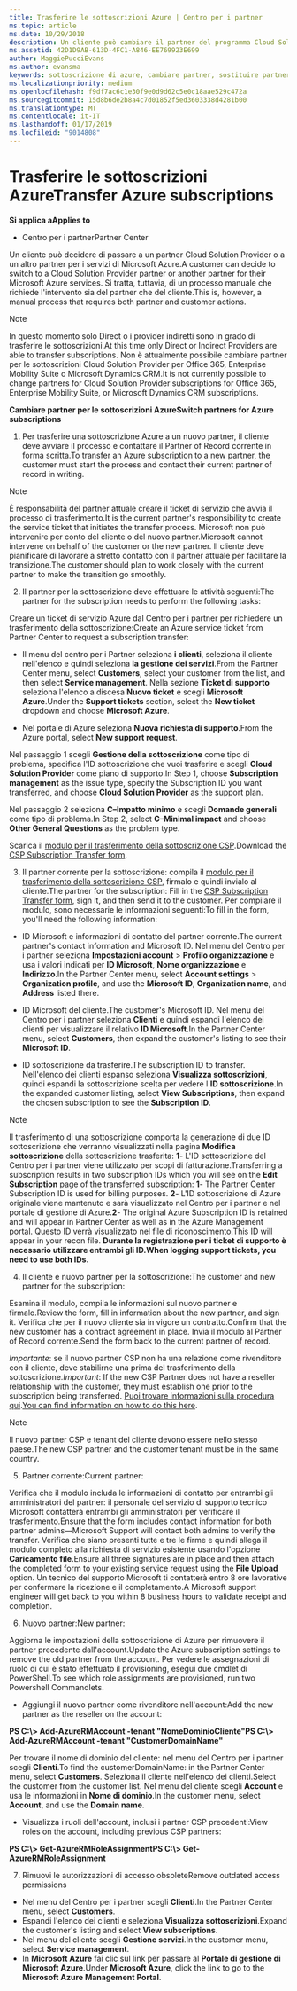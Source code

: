 ```yaml
---
title: Trasferire le sottoscrizioni Azure | Centro per i partner
ms.topic: article
ms.date: 10/29/2018
description: Un cliente può cambiare il partner del programma Cloud Solution Provider (CSP) scelto per i servizi di Microsoft Azure. Tuttavia, questo è un processo manuale che richiede l'intervento sia del partner che del cliente.
ms.assetid: 42D1D9AB-613D-4FC1-A846-EE769923E699
author: MaggiePucciEvans
ms.author: evansma
keywords: sottoscrizione di azure, cambiare partner, sostituire partner, ottenere nuovo partner, partner diverso
ms.localizationpriority: medium
ms.openlocfilehash: f9df7ac6c1e30f9e0d9d62c5e0c18aae529c472a
ms.sourcegitcommit: 15d8b6de2b8a4c7d01852f5ed3603338d4281b00
ms.translationtype: MT
ms.contentlocale: it-IT
ms.lasthandoff: 01/17/2019
ms.locfileid: "9014808"
---
```

# <a name="transfer-azure-subscriptions"></a><span data-ttu-id="e06f1-105">Trasferire le sottoscrizioni Azure</span><span class="sxs-lookup"><span data-stu-id="e06f1-105">Transfer Azure subscriptions</span></span> 

**<span data-ttu-id="e06f1-106">Si applica a</span><span class="sxs-lookup"><span data-stu-id="e06f1-106">Applies to</span></span>**

-  <span data-ttu-id="e06f1-107">Centro per i partner</span><span class="sxs-lookup"><span data-stu-id="e06f1-107">Partner Center</span></span>

<span data-ttu-id="e06f1-108">Un cliente può decidere di passare a un partner Cloud Solution Provider o a un altro partner per i servizi di Microsoft Azure.</span><span class="sxs-lookup"><span data-stu-id="e06f1-108">A customer can decide to switch to a Cloud Solution Provider partner or another partner for their Microsoft Azure services.</span></span> <span data-ttu-id="e06f1-109">Si tratta, tuttavia, di un processo manuale che richiede l'intervento sia del partner che del cliente.</span><span class="sxs-lookup"><span data-stu-id="e06f1-109">This is, however, a manual process that requires both partner and customer actions.</span></span>

>[!Note]  
><span data-ttu-id="e06f1-110">In questo momento solo Direct o i provider indiretti sono in grado di trasferire le sottoscrizioni.</span><span class="sxs-lookup"><span data-stu-id="e06f1-110">At this time only Direct or Indirect Providers are able to transfer subscriptions.</span></span>
><span data-ttu-id="e06f1-111">Non è attualmente possibile cambiare partner per le sottoscrizioni Cloud Solution Provider per Office 365, Enterprise Mobility Suite o Microsoft Dynamics CRM.</span><span class="sxs-lookup"><span data-stu-id="e06f1-111">It is not currently possible to change partners for Cloud Solution Provider subscriptions for Office 365, Enterprise Mobility Suite, or Microsoft Dynamics CRM subscriptions.</span></span>



**<span data-ttu-id="e06f1-112">Cambiare partner per le sottoscrizioni Azure</span><span class="sxs-lookup"><span data-stu-id="e06f1-112">Switch partners for Azure subscriptions</span></span>**

1. <span data-ttu-id="e06f1-113">Per trasferire una sottoscrizione Azure a un nuovo partner, il cliente deve avviare il processo e contattare il Partner of Record corrente in forma scritta.</span><span class="sxs-lookup"><span data-stu-id="e06f1-113">To transfer an Azure subscription to a new partner, the customer must start the process and contact their current partner of record in writing.</span></span> 
>[!Note]
><span data-ttu-id="e06f1-114">È responsabilità del partner attuale creare il ticket di servizio che avvia il processo di trasferimento.</span><span class="sxs-lookup"><span data-stu-id="e06f1-114">It is the current partner's responsibility to create the service ticket that initiates the transfer process.</span></span> <span data-ttu-id="e06f1-115">Microsoft non può intervenire per conto del cliente o del nuovo partner.</span><span class="sxs-lookup"><span data-stu-id="e06f1-115">Microsoft cannot intervene on behalf of the customer or the new partner.</span></span> <span data-ttu-id="e06f1-116">Il cliente deve pianificare di lavorare a stretto contatto con il partner attuale per facilitare la transizione.</span><span class="sxs-lookup"><span data-stu-id="e06f1-116">The customer should plan to work closely with the current partner to make the transition go smoothly.</span></span>

2. <span data-ttu-id="e06f1-117">Il partner per la sottoscrizione deve effettuare le attività seguenti:</span><span class="sxs-lookup"><span data-stu-id="e06f1-117">The partner for the subscription needs to perform the following tasks:</span></span>

<span data-ttu-id="e06f1-118">Creare un ticket di servizio Azure dal Centro per i partner per richiedere un trasferimento della sottoscrizione:</span><span class="sxs-lookup"><span data-stu-id="e06f1-118">Create an Azure service ticket from Partner Center to request a subscription transfer:</span></span>
-   <span data-ttu-id="e06f1-119">Il menu del centro per i Partner seleziona **i clienti**, seleziona il cliente nell'elenco e quindi seleziona **la gestione dei servizi**.</span><span class="sxs-lookup"><span data-stu-id="e06f1-119">From the Partner Center menu, select **Customers**, select your customer from the list, and then select **Service management**.</span></span> <span data-ttu-id="e06f1-120">Nella sezione **Ticket di supporto** seleziona l'elenco a discesa **Nuovo ticket** e scegli **Microsoft Azure**.</span><span class="sxs-lookup"><span data-stu-id="e06f1-120">Under the **Support tickets** section, select the **New ticket** dropdown and choose **Microsoft Azure**.</span></span>

-   <span data-ttu-id="e06f1-121">Nel portale di Azure seleziona **Nuova richiesta di supporto**.</span><span class="sxs-lookup"><span data-stu-id="e06f1-121">From the Azure portal, select **New support request**.</span></span>

<span data-ttu-id="e06f1-122">Nel passaggio 1 scegli **Gestione della sottoscrizione** come tipo di problema, specifica l'ID sottoscrizione che vuoi trasferire e scegli **Cloud Solution Provider** come piano di supporto.</span><span class="sxs-lookup"><span data-stu-id="e06f1-122">In Step 1, choose **Subscription management** as the issue type, specify the Subscription ID you want transferred, and choose **Cloud Solution Provider** as the support plan.</span></span>

<span data-ttu-id="e06f1-123">Nel passaggio 2 seleziona **C–Impatto minimo** e scegli **Domande generali** come tipo di problema.</span><span class="sxs-lookup"><span data-stu-id="e06f1-123">In Step 2, select **C–Minimal impact** and choose **Other General Questions** as the problem type.</span></span>

<span data-ttu-id="e06f1-124">Scarica il [modulo per il trasferimento della sottoscrizione CSP](https://assets.windowsphone.com/5222c408-e546-4e01-b72a-2ec7d4c43d57/CSP_Subscription_Transfer_Form_Azure_InvariantCulture_Default.zip).</span><span class="sxs-lookup"><span data-stu-id="e06f1-124">Download the [CSP Subscription Transfer form](https://assets.windowsphone.com/5222c408-e546-4e01-b72a-2ec7d4c43d57/CSP_Subscription_Transfer_Form_Azure_InvariantCulture_Default.zip).</span></span>

3. <span data-ttu-id="e06f1-125">Il partner corrente per la sottoscrizione: compila il [modulo per il trasferimento della sottoscrizione CSP](https://assets.windowsphone.com/5222c408-e546-4e01-b72a-2ec7d4c43d57/CSP_Subscription_Transfer_Form_Azure_InvariantCulture_Default.zip), firmalo e quindi invialo al cliente.</span><span class="sxs-lookup"><span data-stu-id="e06f1-125">The partner for the subscription: Fill in the [CSP Subscription Transfer form](https://assets.windowsphone.com/5222c408-e546-4e01-b72a-2ec7d4c43d57/CSP_Subscription_Transfer_Form_Azure_InvariantCulture_Default.zip), sign it, and then send it to the customer.</span></span> <span data-ttu-id="e06f1-126">Per compilare il modulo, sono necessarie le informazioni seguenti:</span><span class="sxs-lookup"><span data-stu-id="e06f1-126">To fill in the form, you'll need the following information:</span></span>

- <span data-ttu-id="e06f1-127">ID Microsoft e informazioni di contatto del partner corrente.</span><span class="sxs-lookup"><span data-stu-id="e06f1-127">The current partner's contact information and Microsoft ID.</span></span> <span data-ttu-id="e06f1-128">Nel menu del Centro per i partner seleziona **Impostazioni account** &gt; **Profilo organizzazione** e usa i valori indicati per **ID Microsoft**, **Nome organizzazione** e **Indirizzo**.</span><span class="sxs-lookup"><span data-stu-id="e06f1-128">In the Partner Center menu, select **Account settings** &gt; **Organization profile**, and use the **Microsoft ID**, **Organization name**, and **Address** listed there.</span></span>

- <span data-ttu-id="e06f1-129">ID Microsoft del cliente.</span><span class="sxs-lookup"><span data-stu-id="e06f1-129">The customer's Microsoft ID.</span></span> <span data-ttu-id="e06f1-130">Nel menu del Centro per i partner seleziona **Clienti** e quindi espandi l'elenco dei clienti per visualizzare il relativo **ID Microsoft**.</span><span class="sxs-lookup"><span data-stu-id="e06f1-130">In the Partner Center menu, select **Customers**, then expand the customer's listing to see their **Microsoft ID**.</span></span>

- <span data-ttu-id="e06f1-131">ID sottoscrizione da trasferire.</span><span class="sxs-lookup"><span data-stu-id="e06f1-131">The subscription ID to transfer.</span></span> <span data-ttu-id="e06f1-132">Nell'elenco dei clienti espanso seleziona **Visualizza sottoscrizioni**, quindi espandi la sottoscrizione scelta per vedere l'**ID sottoscrizione**.</span><span class="sxs-lookup"><span data-stu-id="e06f1-132">In the expanded customer listing, select **View Subscriptions**, then expand the chosen subscription to see the **Subscription ID**.</span></span>

>[!Note]
><span data-ttu-id="e06f1-133">Il trasferimento di una sottoscrizione comporta la generazione di due ID sottoscrizione che verranno visualizzati nella pagina **Modifica sottoscrizione** della sottoscrizione trasferita: **1**- L'ID sottoscrizione del Centro per i partner viene utilizzato per scopi di fatturazione.</span><span class="sxs-lookup"><span data-stu-id="e06f1-133">Transferring a subscription results in two subscription IDs which you will see on the **Edit Subscription** page of the transferred subscription: **1**- The Partner Center Subscription ID is used for billing purposes.</span></span> 
<span data-ttu-id="e06f1-134">**2**- L'ID sottoscrizione di Azure originale viene mantenuto e sarà visualizzato nel Centro per i partner e nel portale di gestione di Azure.</span><span class="sxs-lookup"><span data-stu-id="e06f1-134">**2**-  The original Azure Subscription ID is retained and will appear in Partner Center as well as in the Azure Management portal.</span></span> <span data-ttu-id="e06f1-135">Questo ID verrà visualizzato nel file di riconoscimento.</span><span class="sxs-lookup"><span data-stu-id="e06f1-135">This ID will appear in your recon file.</span></span>  **<span data-ttu-id="e06f1-136">Durante la registrazione per i ticket di supporto è necessario utilizzare entrambi gli ID.</span><span class="sxs-lookup"><span data-stu-id="e06f1-136">When logging support tickets, you need to use both IDs.</span></span>**

4. <span data-ttu-id="e06f1-137">Il cliente e nuovo partner per la sottoscrizione:</span><span class="sxs-lookup"><span data-stu-id="e06f1-137">The customer and new partner for the subscription:</span></span>

<span data-ttu-id="e06f1-138">Esamina il modulo, compila le informazioni sul nuovo partner e firmalo.</span><span class="sxs-lookup"><span data-stu-id="e06f1-138">Review the form, fill in information about the new partner, and sign it.</span></span> <span data-ttu-id="e06f1-139">Verifica che per il nuovo cliente sia in vigore un contratto.</span><span class="sxs-lookup"><span data-stu-id="e06f1-139">Confirm that the new customer has a contract agreement in place.</span></span> <span data-ttu-id="e06f1-140">Invia il modulo al Partner of Record corrente.</span><span class="sxs-lookup"><span data-stu-id="e06f1-140">Send the form back to the current partner of record.</span></span>

<span data-ttu-id="e06f1-141">*Importante*: se il nuovo partner CSP non ha una relazione come rivenditore con il cliente, deve stabilirne una prima del trasferimento della sottoscrizione.</span><span class="sxs-lookup"><span data-stu-id="e06f1-141">*Important*: If the new CSP Partner does not have a reseller relationship with the customer, they must establish one prior to the subscription being transferred.</span></span> <span data-ttu-id="e06f1-142">[Puoi trovare informazioni sulla procedura qui](request-a-relationship-with-a-customer.md).</span><span class="sxs-lookup"><span data-stu-id="e06f1-142">[You can find information on how to do this here](request-a-relationship-with-a-customer.md).</span></span>

>[!Note]
><span data-ttu-id="e06f1-143">Il nuovo partner CSP e tenant del cliente devono essere nello stesso paese.</span><span class="sxs-lookup"><span data-stu-id="e06f1-143">The new CSP partner and the customer tenant must be in the same country.</span></span> 

5. <span data-ttu-id="e06f1-144">Partner corrente:</span><span class="sxs-lookup"><span data-stu-id="e06f1-144">Current partner:</span></span>

<span data-ttu-id="e06f1-145">Verifica che il modulo includa le informazioni di contatto per entrambi gli amministratori del partner: il personale del servizio di supporto tecnico Microsoft contatterà entrambi gli amministratori per verificare il trasferimento.</span><span class="sxs-lookup"><span data-stu-id="e06f1-145">Ensure that the form includes contact information for both partner admins—Microsoft Support will contact both admins to verify the transfer.</span></span> <span data-ttu-id="e06f1-146">Verifica che siano presenti tutte e tre le firme e quindi allega il modulo completo alla richiesta di servizio esistente usando l'opzione **Caricamento file**.</span><span class="sxs-lookup"><span data-stu-id="e06f1-146">Ensure all three signatures are in place and then attach the completed form to your existing service request using the **File Upload** option.</span></span> <span data-ttu-id="e06f1-147">Un tecnico del supporto Microsoft ti contatterà entro 8 ore lavorative per confermare la ricezione e il completamento.</span><span class="sxs-lookup"><span data-stu-id="e06f1-147">A Microsoft support engineer will get back to you within 8 business hours to validate receipt and completion.</span></span>

6. <span data-ttu-id="e06f1-148">Nuovo partner:</span><span class="sxs-lookup"><span data-stu-id="e06f1-148">New partner:</span></span>

<span data-ttu-id="e06f1-149">Aggiorna le impostazioni della sottoscrizione di Azure per rimuovere il partner precedente dall'account.</span><span class="sxs-lookup"><span data-stu-id="e06f1-149">Update the Azure subscription settings to remove the old partner from the account.</span></span> <span data-ttu-id="e06f1-150">Per vedere le assegnazioni di ruolo di cui è stato effettuato il provisioning, esegui due cmdlet di PowerShell.</span><span class="sxs-lookup"><span data-stu-id="e06f1-150">To see which role assignments are provisioned, run two Powershell Commandlets.</span></span>

-   <span data-ttu-id="e06f1-151">Aggiungi il nuovo partner come rivenditore nell'account:</span><span class="sxs-lookup"><span data-stu-id="e06f1-151">Add the new partner as the reseller on the account:</span></span>

**<span data-ttu-id="e06f1-152">PS C:\\&gt; Add-AzureRMAccount -tenant "NomeDominioCliente"</span><span class="sxs-lookup"><span data-stu-id="e06f1-152">PS C:\\&gt; Add-AzureRMAccount -tenant "CustomerDomainName"</span></span>**

<span data-ttu-id="e06f1-153">Per trovare il nome di dominio del cliente: nel menu del Centro per i partner scegli **Clienti**.</span><span class="sxs-lookup"><span data-stu-id="e06f1-153">To find the customerDomainName: in the Partner Center menu, select **Customers**.</span></span> <span data-ttu-id="e06f1-154">Seleziona il cliente nell'elenco dei clienti.</span><span class="sxs-lookup"><span data-stu-id="e06f1-154">Select the customer from the customer list.</span></span> <span data-ttu-id="e06f1-155">Nel menu del cliente scegli **Account** e usa le informazioni in **Nome di dominio**.</span><span class="sxs-lookup"><span data-stu-id="e06f1-155">In the customer menu, select **Account**, and use the **Domain name**.</span></span>

-   <span data-ttu-id="e06f1-156">Visualizza i ruoli dell'account, inclusi i partner CSP precedenti:</span><span class="sxs-lookup"><span data-stu-id="e06f1-156">View roles on the account, including previous CSP partners:</span></span>

**<span data-ttu-id="e06f1-157">PS C:\\&gt; Get-AzureRMRoleAssignment</span><span class="sxs-lookup"><span data-stu-id="e06f1-157">PS C:\\&gt; Get-AzureRMRoleAssignment</span></span>**

7. <span data-ttu-id="e06f1-158">Rimuovi le autorizzazioni di accesso obsolete</span><span class="sxs-lookup"><span data-stu-id="e06f1-158">Remove outdated access permissions</span></span>

-  <span data-ttu-id="e06f1-159">Nel menu del Centro per i partner scegli **Clienti**.</span><span class="sxs-lookup"><span data-stu-id="e06f1-159">In the Partner Center menu, select **Customers**.</span></span> 
-  <span data-ttu-id="e06f1-160">Espandi l'elenco dei clienti e seleziona **Visualizza sottoscrizioni**.</span><span class="sxs-lookup"><span data-stu-id="e06f1-160">Expand the customer's listing and select **View subscriptions**.</span></span> 
-  <span data-ttu-id="e06f1-161">Nel menu del cliente scegli **Gestione servizi**.</span><span class="sxs-lookup"><span data-stu-id="e06f1-161">In the customer menu, select **Service management**.</span></span> 
-  <span data-ttu-id="e06f1-162">In **Microsoft Azure** fai clic sul link per passare al **Portale di gestione di Microsoft Azure**.</span><span class="sxs-lookup"><span data-stu-id="e06f1-162">Under **Microsoft Azure**, click the link to go to the **Microsoft Azure Management Portal**.</span></span>

 

 



